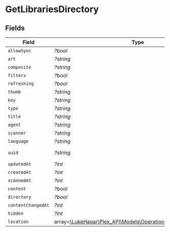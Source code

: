 # GetLibrariesDirectory


## Fields

| Field                                                                                                                | Type                                                                                                                 | Required                                                                                                             | Description                                                                                                          | Example                                                                                                              |
| -------------------------------------------------------------------------------------------------------------------- | -------------------------------------------------------------------------------------------------------------------- | -------------------------------------------------------------------------------------------------------------------- | -------------------------------------------------------------------------------------------------------------------- | -------------------------------------------------------------------------------------------------------------------- |
| `allowSync`                                                                                                          | *?bool*                                                                                                              | :heavy_minus_sign:                                                                                                   | N/A                                                                                                                  | true                                                                                                                 |
| `art`                                                                                                                | *?string*                                                                                                            | :heavy_minus_sign:                                                                                                   | N/A                                                                                                                  | /:/resources/movie-fanart.jpg                                                                                        |
| `composite`                                                                                                          | *?string*                                                                                                            | :heavy_minus_sign:                                                                                                   | N/A                                                                                                                  | /library/sections/1/composite/1705615584                                                                             |
| `filters`                                                                                                            | *?bool*                                                                                                              | :heavy_minus_sign:                                                                                                   | N/A                                                                                                                  | true                                                                                                                 |
| `refreshing`                                                                                                         | *?bool*                                                                                                              | :heavy_minus_sign:                                                                                                   | N/A                                                                                                                  | false                                                                                                                |
| `thumb`                                                                                                              | *?string*                                                                                                            | :heavy_minus_sign:                                                                                                   | N/A                                                                                                                  | /:/resources/movie.png                                                                                               |
| `key`                                                                                                                | *?string*                                                                                                            | :heavy_minus_sign:                                                                                                   | N/A                                                                                                                  | 1                                                                                                                    |
| `type`                                                                                                               | *?string*                                                                                                            | :heavy_minus_sign:                                                                                                   | N/A                                                                                                                  | movie                                                                                                                |
| `title`                                                                                                              | *?string*                                                                                                            | :heavy_minus_sign:                                                                                                   | N/A                                                                                                                  | Movies                                                                                                               |
| `agent`                                                                                                              | *?string*                                                                                                            | :heavy_minus_sign:                                                                                                   | N/A                                                                                                                  | tv.plex.agents.movie                                                                                                 |
| `scanner`                                                                                                            | *?string*                                                                                                            | :heavy_minus_sign:                                                                                                   | N/A                                                                                                                  | Plex Movie                                                                                                           |
| `language`                                                                                                           | *?string*                                                                                                            | :heavy_minus_sign:                                                                                                   | N/A                                                                                                                  | en-US                                                                                                                |
| `uuid`                                                                                                               | *?string*                                                                                                            | :heavy_minus_sign:                                                                                                   | N/A                                                                                                                  | 322a231a-b7f7-49f5-920f-14c61199cd30                                                                                 |
| `updatedAt`                                                                                                          | *?int*                                                                                                               | :heavy_minus_sign:                                                                                                   | N/A                                                                                                                  | 1705615634                                                                                                           |
| `createdAt`                                                                                                          | *?int*                                                                                                               | :heavy_minus_sign:                                                                                                   | N/A                                                                                                                  | 1654131312                                                                                                           |
| `scannedAt`                                                                                                          | *?int*                                                                                                               | :heavy_minus_sign:                                                                                                   | N/A                                                                                                                  | 1705615584                                                                                                           |
| `content`                                                                                                            | *?bool*                                                                                                              | :heavy_minus_sign:                                                                                                   | N/A                                                                                                                  | true                                                                                                                 |
| `directory`                                                                                                          | *?bool*                                                                                                              | :heavy_minus_sign:                                                                                                   | N/A                                                                                                                  | true                                                                                                                 |
| `contentChangedAt`                                                                                                   | *?int*                                                                                                               | :heavy_minus_sign:                                                                                                   | N/A                                                                                                                  | 3192854                                                                                                              |
| `hidden`                                                                                                             | *?int*                                                                                                               | :heavy_minus_sign:                                                                                                   | N/A                                                                                                                  | 0                                                                                                                    |
| `location`                                                                                                           | array<[\LukeHagar\Plex_API\Models\Operations\GetLibrariesLocation](../../Models/Operations/GetLibrariesLocation.md)> | :heavy_minus_sign:                                                                                                   | N/A                                                                                                                  |                                                                                                                      |